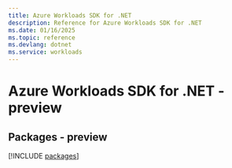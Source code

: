 ```yaml
---
title: Azure Workloads SDK for .NET
description: Reference for Azure Workloads SDK for .NET
ms.date: 01/16/2025
ms.topic: reference
ms.devlang: dotnet
ms.service: workloads
---
```

# Azure Workloads SDK for .NET - preview
## Packages - preview
[!INCLUDE [packages](workloads-index.md)]
